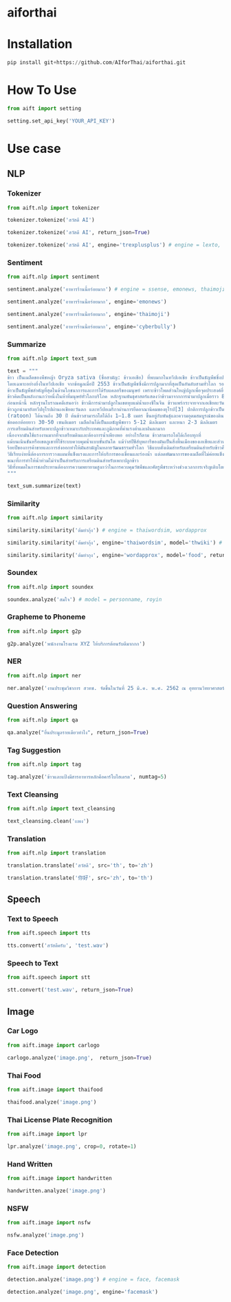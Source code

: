 # aiforthai
# Installation

```python
pip install git+https://github.com/AIforThai/aiforthai.git
```

# How To Use

```python
from aift import setting

setting.set_api_key('YOUR_API_KEY')
```
# Use case
## NLP
### Tokenizer
```python
from aift.nlp import tokenizer

tokenizer.tokenize('สวัสดี AI')
```
```python
tokenizer.tokenize('สวัสดี AI', return_json=True)
```
```python
tokenizer.tokenize('สวัสดี AI', engine='trexplusplus') # engine = lexto, trexplus, trexplusplus
```
### Sentiment
```python
from aift.nlp import sentiment

sentiment.analyze('อาหารร้านนี้อร่อยมาก') # engine = ssense, emonews, thaimoji, cyberbully
```
```python
sentiment.analyze('อาหารร้านนี้อร่อยมาก', engine='emonews')
```
```python
sentiment.analyze('อาหารร้านนี้อร่อยมาก', engine='thaimoji')
```
```python
sentiment.analyze('อาหารร้านนี้อร่อยมาก', engine='cyberbully')
```
### Summarize
```python
from aift.nlp import text_sum

text = """
ข้าว เป็นเมล็ดของพืชหญ้า Oryza sativa (ชื่อสามัญ: ข้าวเอเชีย) ที่พบมากในทวีปเอเชีย ข้าวเป็นธัญพืชซึ่งประชากรโลกบริโภคเป็นอาหารสำคัญ 
โดยเฉพาะอย่างยิ่งในทวีปเอเชีย จากข้อมูลเมื่อปี 2553 ข้าวเป็นธัญพืชซึ่งมีการปลูกมากที่สุดเป็นอันดับสามทั่วโลก รองจากข้าวสาลีและข้าวโพด 
ข้าวเป็นธัญพืชสำคัญที่สุดในด้านโภชนาการและการได้รับแคลอรีของมนุษย์ เพราะข้าวโพดส่วนใหญ่ปลูกเพื่อจุดประสงค์อื่น มิใช่ให้มนุษย์บริโภค ทั้งนี้ 
ข้าวคิดเป็นพลังงานกว่าหนึ่งในห้าที่มนุษย์ทั่วโลกบริโภค หลักฐานพันธุศาสตร์แสดงว่าข้าวมาจากการนำมาปลูกเมื่อราว 8,200–13,500 ปีก่อน ในภูมิภาคหุบแม่น้ำจูเจียงของจีน 
ก่อนหน้านี้ หลักฐานโบราณคดีเสนอว่า ข้าวมีการนำมาปลูกในเขตหุบแม่น้ำแยงซีในจีน ข้าวแพร่กระจายจากเอเชียตะวันออกไปยังเอเชียตะวันออกเฉียงใต้และเอเชียใต้ 
ข้าวถูกนำมายังทวีปยุโรปผ่านเอเชียตะวันตก และทวีปอเมริกาผ่านการยึดอาณานิคมของยุโรป[3] ปกติการปลูกข้าวเป็นแบบปีต่อปี ทว่าในเขตร้อน ข้าวสามารถมีชีวิตอยู่ได้หลายปีและสามารถไว้ตอ 
(ratoon) ได้นานถึง 30 ปี ต้นข้าวสามารถโตได้ถึง 1–1.8 เมตร ขึ้นอยู่กับพันธุ์และความอุดมสมบูรณ์ของดินเป็นหลัก มีใบเรียว ยาว 50-100 เซนติเมตร และกว้าง 2-2.5 เซนติเมตร 
ช่อดอกห้อยยาว 30-50 เซนติเมตร เมล็ดกินได้เป็นผลธัญพืชยาว 5-12 มิลลิเมตร และหนา 2-3 มิลลิเมตร 
การเตรียมดินสำหรับเพาะปลูกข้าวเหมาะกับประเทศและภูมิภาคที่ค่าแรงต่ำและฝนตกมาก 
เนื่องจากมันใช้แรงงานมากที่จะเตรียมดินและต้องการน้ำเพียงพอ อย่างไรก็ตาม ข้าวสามารถโตได้เกือบทุกที่ 
แม้บนเนินชันหรือเขตภูเขาที่ใช้ระบบควบคุมน้ำแบบขั้นบันได แม้ว่าสปีชีส์บุพการีของมันเป็นสิ่งพื้นเมืองของเอเชียและส่วนที่แน่นอนของแอฟริกา 
ร้อยปีของการค้าขายและการส่งออกทำให้มันสามัญในหลายวัฒนธรรมทั่วโลก วิธีแบบดั้งเดิมสำหรับเตรียมดินสำหรับข้าวคือทำให้น้ำท่วมแปลงชั่วขณะหนึ่งหรือหลังจากการตั้งของต้นกล้าอายุน้อย 
วิธีเรียบง่ายนี้ต้องการการวางแผนที่แข็งแรงและการให้บริการของเขื่อนและร่องน้ำ แต่ลดพัฒนาการของเมล็ดที่ไม่ค่อยแข็งแรงและวัชพืชที่ไม่มีภาวะเติบโตขณะจมน้ำ และยับยั้งศัตรูพืช 
ขณะที่การทำให้น้ำท่วมไม่จำเป็นสำหรับการเตรียมดินสำหรับเพาะปลูกข้าว 
วิธีทั้งหมดในการชลประทานต้องการความพยายามสูงกว่าในการควบคุมวัชพืชและศัตรูพืชระหว่างช่วงเวลาการเจริญเติบโตและวิธีที่แตกต่างสำหรับใส่ปุ๋ยลงดิน
"""

text_sum.summarize(text)
```
### Similarity
```python
from aift.nlp import similarity

similarity.similarity('ต้มยำกุ้ง') # engine = thaiwordsim, wordapprox
```
```python
similarity.similarity('ต้มยำกุ้ง', engine='thaiwordsim', model='thwiki') # model = thwiki, twitter
```
```python
similarity.similarity('ต้มยำกุง', engine='wordapprox', model='food', return_json=True) # model = personname, royin, food
```
### Soundex
```python
from aift.nlp import soundex

soundex.analyze('สมใจ') # model = personname, royin
```
### Grapheme to Phoneme
```python
from aift.nlp import g2p

g2p.analyze('พนักงานโรงแรม XYZ ให้บริการต้อนรับดีมากกก')
```
### NER
```python
from aift.nlp import ner

ner.analyze('งานประชุมวิชาการ สวทช. จัดขึ้นในวันที่ 25 มี.ค. พ.ศ. 2562 ณ อุทยานวิทยาศาสตร์ประเทศไทย')
```
### Question Answering
```python
from aift.nlp import qa

qa.analyze("ยื่นประมูลรายเดียวทำไง", return_json=True)
```
### Tag Suggestion
```python
from aift.nlp import tag

tag.analyze('ข้าวและแป้งมีสารอาหารหลักคือคาร์โบไฮเดรต', numtag=5)
```
### Text Cleansing
```python
from aift.nlp import text_cleansing

text_cleansing.clean('เเพง')
```
### Translation
```python
from aift.nlp import translation

translation.translate('สวัสดี', src='th', to='zh')
```
```python
translation.translate('你好', src='zh', to='th')
```
## Speech
### Text to Speech
```python
from aift.speech import tts

tts.convert('สวัสดีครับ', 'test.wav')
```
### Speech to Text
```python
from aift.speech import stt

stt.convert('test.wav', return_json=True)
```
## Image
### Car Logo
```python
from aift.image import carlogo

carlogo.analyze('image.png',  return_json=True)
```
### Thai Food
```python
from aift.image import thaifood

thaifood.analyze('image.png')
```
### Thai License Plate Recognition
```python
from aift.image import lpr

lpr.analyze('image.png', crop=0, rotate=1)
```
### Hand Written
```python
from aift.image import handwritten

handwritten.analyze('image.png')
```
### NSFW
```python
from aift.image import nsfw

nsfw.analyze('image.png')
```
### Face Detection
```python
from aift.image import detection

detection.analyze('image.png') # engine = face, facemask
```
```python
detection.analyze('image.png', engine='facemask')
```